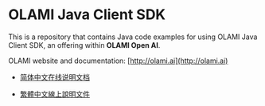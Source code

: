 # OLAMI Java Client SDK

This is a repository that contains Java code examples for using OLAMI Java Client SDK, an offering within **OLAMI Open AI**. 

OLAMI website and documentation: [http://olami.ai](http://olami.ai)

- [简体中文在线说明文档](http://cn.olami.ai/wiki/?mp=sdk&content=sdk/java/examples/dump-nli-results-example/reference.html)

- [繁體中文線上說明文件](http://tw.olami.ai/wiki/?mp=sdk&content=sdk/java/examples/dump-nli-results-example/reference.html)
